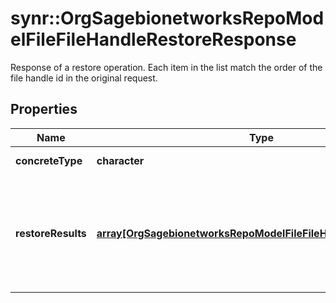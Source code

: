 # synr::OrgSagebionetworksRepoModelFileFileHandleRestoreResponse

Response of a restore operation. Each item in the list match the order of the file handle id in the original request.

## Properties
Name | Type | Description | Notes
------------ | ------------- | ------------- | -------------
**concreteType** | **character** |  | [Enum: [org.sagebionetworks.repo.model.file.FileHandleRestoreResponse]] 
**restoreResults** | [**array[OrgSagebionetworksRepoModelFileFileHandleRestoreResult]**](org.sagebionetworks.repo.model.file.FileHandleRestoreResult.md) | The list of restore operation status for each of the file handle in the original request. | [optional] 


